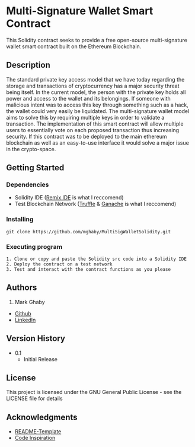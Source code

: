 # Multi-Signature Wallet Smart Contract

This Solidity contract seeks to provide a free open-source multi-signature wallet smart contract built on the Ethereum Blockchain.

## Description

The standard private key access model that we have today regarding the storage and transactions of cryptocurrency has a major security threat being itself. In the current model, the person with the private key holds all power and access to the wallet and its belongings. If someone with malicious intent was to access this key through something such as a hack, the wallet could very easily be liquidated. The multi-signature wallet model aims to solve this by requiring multiple keys in order to validate a transaction. The implementation of this smart contract will allow multiple users to essentially vote on each proposed transaction thus increasing security. If this contract was to be deployed to the main ethereum blockchain as well as an easy-to-use interface it would solve a major issue in the crypto-space.

## Getting Started

### Dependencies

* Solidity IDE ([Remix IDE](https://remix.ethereum.org/) is what I reccomend)
* Test Blockchain Network ([Truffle](https://trufflesuite.com/) & [Ganache](https://trufflesuite.com/ganache/) is what I reccomend)

### Installing

`git clone https://github.com/mghaby/MultiSigWalletSolidity.git`

### Executing program

```
1. Clone or copy and paste the Solidity src code into a Solidity IDE
2. Deploy the contract on a test network
3. Test and interact with the contract functions as you please
```

## Authors

1. Mark Ghaby
  * [Github](https://github.com/mghaby)
  * [LinkedIn](https://www.linkedin.com/in/mghaby/)

## Version History

* 0.1
    * Initial Release

## License

This project is licensed under the GNU General Public License - see the LICENSE file for details

## Acknowledgments

* [README-Template](https://gist.github.com/DomPizzie/7a5ff55ffa9081f2de27c315f5018afc)
* [Code Inspiration](https://www.youtube.com/channel/UCJWh7F3AFyQ_x01VKzr9eyA)